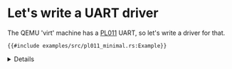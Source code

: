 # Let's write a UART driver

The QEMU 'virt' machine has a [PL011][1] UART, so let's write a driver for that.

```rust,editable
{{#include examples/src/pl011_minimal.rs:Example}}
```

<details>

- Note that `Uart::new` is unsafe while the other methods are safe. This is
  because as long as the caller of `Uart::new` guarantees that its safety
  requirements are met (i.e. that there is only ever one instance of the driver
  for a given UART, and nothing else aliasing its address space), then it is
  always safe to call `write_byte` later because we can assume the necessary
  preconditions.
- We could have done it the other way around (making `new` safe but `write_byte`
  unsafe), but that would be much less convenient to use as every place that
  calls `write_byte` would need to reason about the safety
- This is a common pattern for writing safe wrappers of unsafe code: moving the
  burden of proof for soundness from a large number of places to a smaller
  number of places.

</details>

[1]: https://developer.arm.com/documentation/ddi0183/g
